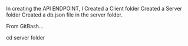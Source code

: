 In creating the API ENDPOINT, I
Created a Client folder
Created a Server folder
Created a db.json file in the server folder.

From GitBash...

cd server folder
